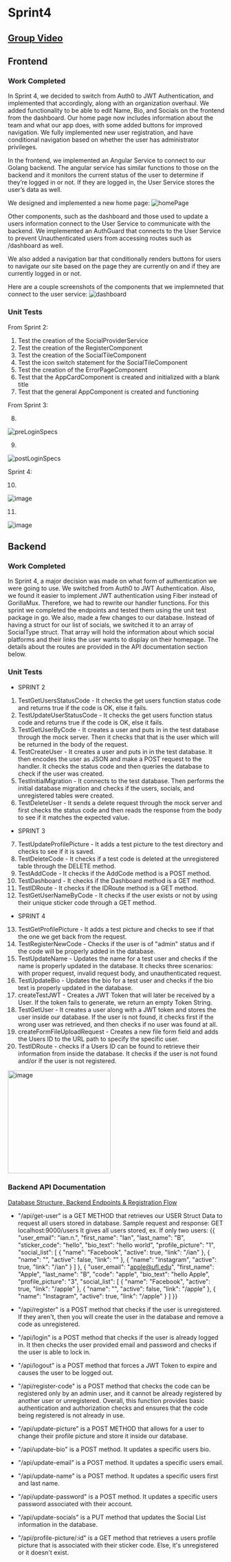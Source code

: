 # Sprint4
## [Group Video]()

## Frontend
### Work Completed
In Sprint 4, we decided to switch from Auth0 to JWT Authentication, and implemented that accordingly, along with an organization overhaul. We added functionality to be able to edit Name, Bio, and Socials on the frontend from the dashboard. Our home page now includes information about the team and what our app does, with some added buttons for improved navigation. We fully implemented new user registration, and have conditional navigation based on whether the user has administrator privileges. 

In the frontend, we implemented an Angular Service to connect to our Golang backend. The angular service has similar functions to those on the backend and it monitors the current status of the user to determine if they’re logged in or not. If they are logged in, the User Service stores the user’s data as well. 

We designed and implemented a new home page:
![homePage](https://i.imgur.com/iSmBAQt.png)

Other components, such as the dashboard and those used to update a users information connect to the User Service to communicate with the backend. We implemented an AuthGuard that connects to the User Service to prevent Unauthenticated users from accessing routes such as /dashboard as well.

We also added a navigation bar that conditionally renders buttons for users to navigate our site based on the page they are currently on and if they are currently logged in or not. 

Here are a couple screenshots of the components that we implemneted that connect to the user service:
![dashboard](https://i.imgur.com/PP2aByO.png)


### Unit Tests

From Sprint 2:
1. Test the creation of the SocialProviderService
2. Test the creation of the RegisterComponent
3. Test the creation of the SocialTileComponent
4. Test the icon switch statement for the SocialTileComponent
5. Test the creation of the ErrorPageComponent
6. Test that the AppCardComponent is created and initialized with a blank title
7. Test that the general AppComponent is created and functioning

From Sprint 3:

8.
 ![preLoginSpecs](https://user-images.githubusercontent.com/67469516/228697184-1659b51e-e104-4c88-a304-4797058f3302.PNG)

9.
![postLoginSpecs](https://user-images.githubusercontent.com/67469516/228697197-d27e7fea-f237-40c5-8866-fa853cc7339c.PNG)

Sprint 4:

10.
![image](https://user-images.githubusercontent.com/67469516/233243268-0169b0cd-c546-4050-9204-d86490f49ff5.png)

11.
![image](https://user-images.githubusercontent.com/67469516/233243415-241efc0a-4cef-43cc-8eb4-8ca1ca2d90a7.png)


## Backend

### Work Completed
In Sprint 4, a major decision was made on what form of authentication we were going to use. We switched from Auth0 to JWT Authentication. Also, we found it easier to implement JWT authentication using Fiber instead of GorillaMux. Therefore, we had to rewrite our handler functions. For this sprint we completed the endpoints and tested them using the unit test package in go. We also, made a few changes to our database. Instead of having a struct for our list of socials, we switched it to an array of SocialType struct. That array will hold the information about which social platforms and their links the user wants to display on their homepage. The details about the routes are provided in the API documentation section below.
### Unit Tests

- SPRINT 2
1. TestGetUsersStatusCode - It checks the get users function status code and returns true if the code is OK, else it fails.
2. TestUpdateUserStatusCode - It checks the get users function status code and returns true if the code is OK, else it fails.
3. TestGetUserByCode - It creates a user and puts in in the test database through the mock server. Then it checks that that is 
        the user which will be returned in the body of the request.
4. TestCreateUser - It creates a user and puts in in the test database. It then encodes the user as JSON and make a POST request
        to the handler. It checks the status code and then queries the database to check if the user was created.
5. TestInitialMigration - It connects to the test database. Then performs the initial database migration and checks if the users, 
        socials, and unregistered tables were created.
6. TestDeleteUser - It sends a delete request through the mock server and first checks the status code and then reads the response
        from the body to see if it matches the expected value.
- SPRINT 3
7. TestUpdateProfilePicture - It adds a test picture to the test directory and checks to see if it is saved.
8. TestDeleteCode - It checks if a test code is deleted at the unregistered table through the DELETE method.
9. TestAddCode - It checks if the AddCode method is a POST method.
10. TestDashboard - It checks if the Dashboard method is a GET method.
11. TestIDRoute - It checks if the IDRoute method is a GET method.
12. TestGetUserNameByCode - It checks if the user exists or not by using their unique sticker code through a GET method.
- SPRINT 4
13. TestGetProfilePicture - It adds a test picture and checks to see if that the one we get back from the request.
14. TestRegisterNewCode - Checks if the user is of "admin" status and if the code will be properly added in the database.
15. TestUpdateName - Updates the name for a test user and checks if the name is properly updated in the database. It checks three scenarios: with proper request, invalid request body, and unauthenticated request.
16. TestUpdateBio - Updates the bio for a test user and checks if the bio text is properly updated in the database.
17. createTestJWT - Creates a JWT Token that will later be received by a User. If the token fails to generate, we return an empty Token String.
18. TestGetUser - It creates a user along with a JWT token and stores the user inside our database. If the user is not found, it checks first if the wrong user was retrieved, and then checks if no user was found at all.
19. createFormFileUploadRequest - Creates a new file form field and adds the Users ID to the URL path to specify the specific user.
20. TestIDRoute - checks if a Users ID can be found to retrieve their information from inside the database. It checks if the user is not found and/or if the user is not registered.

<img width="239" alt="image" src="https://user-images.githubusercontent.com/90483046/233231352-633d7c76-0173-409b-b4d8-f8319b04740c.png">

### Backend API Documentation
[Database Structure, Backend Endpoints & Registration Flow](https://ianblasko.notion.site/Software-Engineering-20eed26e5943404e8d357d40bb23a8e1)

- "/api/get-user" is a GET METHOD that retrieves our USER Struct Data to request all users stored in database.
Sample request and response:
GET localhost:9000/users
It gives all users stored, ex. If only two users:
{{
    "user_email": "ian.n.",
    "first_name": "Ian",
    "last_name": "B",
    "sticker_code": "hello",
    "bio_text": "hello world",
    "profile_picture": "1",
    "social_list": [
        {
            "name": "Facebook",
            "active": true,
            "link": "/ian"
        },
        {
            "name": "",
            "active": false,
            "link": ""
        },
        {
            "name": "Instagram",
            "active": true,
            "link": "/ian"
        }
    ]
},
{
    "user_email": "apple@ufl.edu",
    "first_name": "Apple",
    "last_name": "B",
    "code": "apple",
    "bio_text": "hello Apple",
    "profile_picture": "3",
    "social_list": [
        {
            "name": "Facebook",
            "active": true,
            "link": "/apple"
        },
        {
            "name": "",
            "active": false,
            "link": "/apple"
        },
        {
            "name": "Instagram",
            "active": true,
            "link": "/apple"
        }
    ]
}}

- "/api/register" is a POST method that checks if the user is unregistered. If they aren't, then you will create the user in the database and remove a code as unregistered.
- "/api/login" is a POST method that checks if the user is already logged in. It then checks the user provided email and password and checks if the user is able to lock in.
- "/api/logout" is a POST method that forces a JWT Token to expire and causes the user to be logged out.
- "/api/register-code" is a POST method that checks the code can be registered only by an admin user, and it cannot be already registered by another user or unregistered. Overall, this function provides basic authentication and authorization checks and ensures that the code being registered is not already in use.
- "/api/update-picture" is a POST METHOD that allows for a user to change their profile picture and store it inside our database.
- "/api/update-bio" is a POST method. It updates a specific users bio.
- "/api/update-email" is a POST method. It updates a specific users email.
- "/api/update-name" is a POST method. It updates a specific users first and last name.
- "/api/update-password" is a POST method. It updates a specific users password associated with their account.
- "/api/update-socials" is a PUT method that updates the Social List information in the database.
- "/api/profile-picture/:id" is a GET method that retrieves a users profile picture that is associated with their sticker code. Else, it's unregistered or it doesn't exist.
